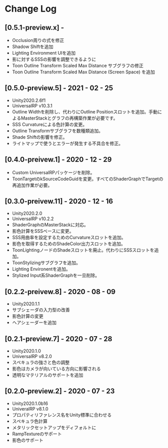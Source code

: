 # Change Log

## [0.5.1-preview.x] -
- Occlusion周りの式を修正
- Shadow Shiftを追加
- Lighting Environment UIを追加
- 影に対するSSSの影響を調整できるように
- Toon Outline Transform Scaled Max Distance サブグラフの修正
- Toon Outline Transform Scaled Max Distance (Screen Space) を追加

## [0.5.0-preview.5] - 2021 - 02 - 25
- Unity2020.2.6f1
- UniversalRP v10.3.1
- Outline Widthを削除し、代わりにOutline Positionスロットを追加。手動によるMasterStackとグラフの再構築作業が必要です。
- SSS Curvatureによる色計算の変更。
- Outline Transformサブグラフを数種類追加。
- Shade Shiftの影響を修正。
- ライトマップで使うとエラーが発生する不具合を修正。

## [0.4.0-preivew.1] - 2020 - 12 - 29
- Custom UniversalRPパッケージを削除。
- ToonTargetのkSourceCodeGuidを変更。すべてのShaderGraphでTargetの再追加作業が必要。

## [0.3.0-preivew.11] - 2020 - 12 - 16
- Unity2020.2.0
- UniversalRP v10.2.2 
- ShaderGraphのMasterStackに対応。
- 影色計算をSSSベースに変更。
- SSS用曲率を設定するためのCurvatureスロットを追加。
- 影色を取得するためのShadeColor出力スロットを追加。
- ToonLightingノードのShadeスロットを廃止。代わりにSSSスロットを追加。
- ToonStylizingサブグラフを追加。
- Lighting Environentを追加。
- Stylized Input系ShaderGraphを一旦削除。

## [0.2.2-preivew.8] - 2020 - 08 - 09

- Unity2020.1.1
- サブシェーダの入力型の改善
- 影色計算の変更
- ヘアシェーダーを追加

## [0.2.1-preview.7] - 2020 - 07 - 28

- Unity2020.1.0
- UniversalRP v8.2.0
- スペキュラの強さと色の調整
- 影色はカメラが向いている方向に影響される
- 透明なマテリアルのサポートを追加

## [0.2.0-preview.2] - 2020 - 07 - 23

- Unity2020.1.0b16
- UniveralRP v8.1.0
- プロパティリファレンス名をUnity標準に合わせる
- スペキュラ色計算
- メタリックセットアップをディフォルトに
- RampTextureのサポート
- 影色のサポート